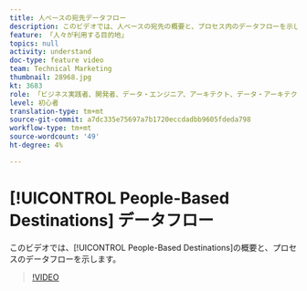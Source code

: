 ```yaml
---
title: 人ベースの宛先データフロー
description: このビデオでは、人ベースの宛先の概要と、プロセス内のデータフローを示します。
feature: 「人々が利用する目的地」
topics: null
activity: understand
doc-type: feature video
team: Technical Marketing
thumbnail: 28968.jpg
kt: 3683
role: 「ビジネス実践者、開発者、データ・エンジニア、アーキテクト、データ・アーキテクト、管理者、リーダー」
level: 初心者
translation-type: tm+mt
source-git-commit: a7dc335e75697a7b1720eccdadbb9605fdeda798
workflow-type: tm+mt
source-wordcount: '49'
ht-degree: 4%

---
```



# [!UICONTROL People-Based Destinations] データフロー

このビデオでは、[!UICONTROL People-Based Destinations]の概要と、プロセスのデータフローを示します。

>[!VIDEO](https://video.tv.adobe.com/v/28968/?quality=12)
